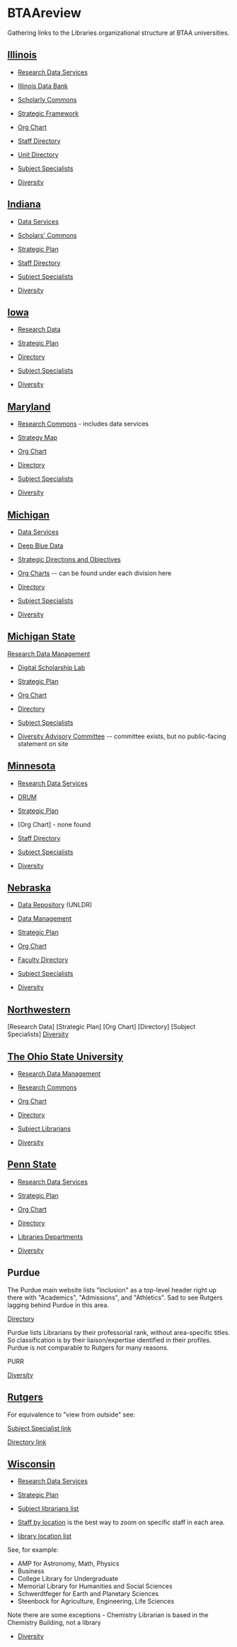# BTAAreview
Gathering links to the Libraries organizational structure at BTAA universities.

## [Illinois](https://www.library.illinois.edu)

* [Research Data Services](https://www.library.illinois.edu/rds/)

* [Illinois Data Bank](https://databank.illinois.edu)

* [Scholarly Commons](https://www.library.illinois.edu/sc/)

* [Strategic Framework](https://www.library.illinois.edu/geninfo/libraryinit/strategic-framework-2019/)

* [Org Chart](https://www.library.illinois.edu/staff/administration/orgchart/)

* [Staff Directory](https://www.library.illinois.edu/geninfo/staff-directory/)

* [Unit Directory](https://www.library.illinois.edu/geninfo/unit-directory/)

* [Subject Specialists](https://www.library.illinois.edu/geninfo/subject-specialists)

* [Diversity](https://www.library.illinois.edu/geninfo/diversity/)

## [Indiana](https://libraries.indiana.edu)

* [Data Services](https://libraries.indiana.edu/data-services)

* [Scholars' Commons](https://libraries.indiana.edu/scholars-commons)

* [Strategic Plan](http://libraries.indiana.edu/strategicplan)

* [Staff Directory](https://libraries.indiana.edu/staff)

* [Subject Specialists](https://libraries.indiana.edu/specialists)

* [Diversity](https://libraries.indiana.edu/libraries-diversity-resources)

## [Iowa](https://www.lib.uiowa.edu)

* [Research Data](https://www.lib.uiowa.edu/data/)

* [Strategic Plan](http://www.lib.uiowa.edu/about/strategic-plan-2020-2024/)

* [Directory](https://www.lib.uiowa.edu/people/)

* [Subject Specialists](https://www.lib.uiowa.edu/people/find-your-librarian/)

* [Diversity](https://www.lib.uiowa.edu/about/diversity-equity-inclusion/)

## [Maryland](https://www.lib.umd.edu)

* [Research Commons](https://www.lib.umd.edu/rc) - includes data services

* [Strategy Map](https://www.lib.umd.edu/about/deans-office/strategy-map)

* [Org Chart](https://www.lib.umd.edu/binaries/content/assets/public/about/libraries-org-chart_admin_aug2021.pdf)

* [Directory](https://www.lib.umd.edu/directory)

* [Subject Specialists](https://www.lib.umd.edu/directory/specialists/librarian)

* [Diversity](https://www.lib.umd.edu/about/diversity/home)

## [Michigan](https://lib.umich.edu)

* [Data Services](https://lib.umich.edu/research-and-scholarship/data-services)

* [Deep Blue Data](https://deepblue.lib.umich.edu/data)

* [Strategic Directions and Objectives](https://lib.umich.edu/about-us/about-library/strategic-directions-and-objectives)

* [Org Charts](https://lib.umich.edu/about-us/our-divisions-and-departments) -- can be found under each division here

* [Directory](https://lib.umich.edu/about-us/staff-directory)

* [Subject Specialists](https://lib.umich.edu/research-and-scholarship/help-research/find-specialist)

* [Diversity](https://lib.umich.edu/about-us/about-library/diversity-equity-inclusion-and-accessibility)

## [Michigan State](https://lib.msu.edu)

[Research Data Management](https://lib.msu.edu/rdmg/)

* [Digital Scholarship Lab](https://lib.msu.edu/dslab/)

* [Strategic Plan](https://lib.msu.edu/strategic-plan)

* [Org Chart](https://lib.msu.edu/orgchart/)

* [Directory](https://lib.msu.edu/contact/libstaff)

* [Subject Specialists](https://lib.msu.edu/contact/subjectlibrarian/)

* [Diversity Advisory Committee](https://lib.msu.edu/about/diversity-committee/) -- committee exists, but no public-facing statement on site

## [Minnesota](https://lib.umn.edu)

* [Research Data Services](https://www.lib.umn.edu/services/data)

* [DRUM](https://conservancy.umn.edu/pages/drum/)

* [Strategic Plan](https://www.lib.umn.edu/about/strategic-plan)

* [Org Chart] - none found

* [Staff Directory](https://www.lib.umn.edu/about/staff)

* [Subject Specialists](https://www.lib.umn.edu/about/staff/subject-librarians)

* [Diversity](https://www.lib.umn.edu/about/inclusion)

## [Nebraska](https://libraries.unl.edu)

* [Data Repository](https://dataregistry.unl.edu) (UNLDR)

* [Data Management](https://libraries.unl.edu/research-data-management)

* [Strategic Plan](https://libraries.unl.edu/libraries-strategic-plan)

* [Org Chart](https://libraries.unl.edu/organizational-chart)

* [Faculty Directory](https://libraries.unl.edu/faculty-staff-directory)

* [Subject Specialists](https://unl.libguides.com/find_your_librarian)

* [Diversity](https://libraries.unl.edu/diversity)

## [Northwestern](https://www.library.northwestern.edu)
[Research Data]
[Strategic Plan]
[Org Chart]
[Directory]
[Subject Specialists]
[Diversity]()

## [The Ohio State University](https://library.osu.edu)

* [Research Data Management](https://library.osu.edu/researchcommons/help/managing-data)

* [Research Commons](https://library.osu.edu/researchcommons/)

* [Org Chart](https://library.osu.edu/sites/default/files/2021-09/OSULOrgChart_full.pdf)

* [Directory](https://library.osu.edu/directory)

* [Subject Librarians](https://library.osu.edu/subject-librarians)

* [Diversity](https://library.osu.edu/equity-diversity-inclusion)

## [Penn State](https://libraries.psu.edu/)

* [Research Data Services](https://libraries.psu.edu/research/research-data-services)

* [Strategic Plan](https://libraries.psu.edu/about/university-libraries-strategic-plan)

* [Org Chart](https://libraries.psu.edu/sites/default/files/2021/03/01/org-chart_030121.pdf)

* [Directory](https://libraries.psu.edu/directory/)

* [Libraries Departments](https://libraries.psu.edu/about/libraries)

* [Diversity](https://libraries.psu.edu/about/diversity)

## Purdue

The Purdue main website lists "Inclusion" as a top-level header right up there with "Academics", "Admissions", and "Athletics".  Sad to see Rutgers lagging behind Purdue in this area.

[Directory](https://www.lib.purdue.edu/directory)

Purdue lists Librarians by their professorial rank, without area-specific titles.  So classification is by their liaison/expertise identified in their profiles.  Purdue is not comparable to Rutgers for many reasons.

PURR

[Diversity]()


## [Rutgers](https://libraries.rutgers.edu)

For equivalence to "view from outside" see:

[Subject Specialist link](https://www.libraries.rutgers.edu/new-brunswick/teaching-research-help/subject-help-new-brunswick)

[Directory link](https://www.libraries.rutgers.edu/directory)

## [Wisconsin](https://www.library.wisc.edu)

* [Research Data Services](https://researchdata.wisc.edu)

* [Strategic Plan](https://www.library.wisc.edu/about/administration/strategic-plan/)

* [Subject librarians list](https://www.library.wisc.edu/research-support/subject-librarians/)

* [Staff by location](https://www.library.wisc.edu/about/directory/staff-by-location/#0) is the best way to zoom on specific staff in each area.

* [library location list](https://www.library.wisc.edu/locations/#)

See, for example:
* AMP for Astronomy, Math, Physics
* Business
* College Library for Undergraduate
* Memorial Library for Humanities and Social Sciences
* Schwerdtfeger for Earth and Planetary Sciences
* Steenbock for Agriculture, Engineering, Life Sciences

Note there are some exceptions - Chemistry Librarian is based in the Chemistry Building, not a library

* [Diversity](https://www.library.wisc.edu/diversity/)


